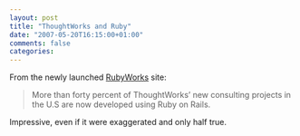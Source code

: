 ```yaml
---
layout: post
title: "ThoughtWorks and Ruby"
date: "2007-05-20T16:15:00+01:00"
comments: false
categories: 
---
```


<p>From the newly launched <a href="http://studios.thoughtworks.com/rubyworks">RubyWorks</a> site:</p>

<blockquote>
<p>More than forty percent of ThoughtWorks&#8217; new consulting projects in the U.S are now developed using Ruby on Rails.</p>
</blockquote>

<p>Impressive, even if it were exaggerated and only half true.</p>



